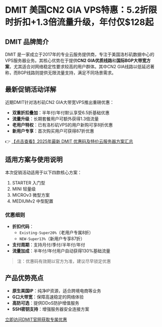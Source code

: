 # DMIT 美国CN2 GIA VPS特惠：5.2折限时折扣+1.3倍流量升级，年付仅$128起

## DMIT 品牌简介
DMIT 是一家成立于2017年的专业云服务提供商，专注于美国洛杉矶数据中心的VPS服务器业务。其核心优势在于提供**CN2 GIA优质线路**和**国际BGP大带宽方案**，尤其适合对网络稳定性要求较高的用户群体。其中CN2 GIA线路以低延迟著称，而BGP线路则提供无限流量支持，满足不同场景需求。

## 最新促销活动详解
近期DMIT针对洛杉矶CN2 GIA大带宽VPS推出重磅优惠：
- **双重折扣叠加**：半年付/年付默认享受6.5折基础优惠
- **流量升级**：长期套餐用户可额外获得1.3倍流量
- **老用户特权**：已有洛杉矶VPS的用户新购可享8折优惠
- **新用户专享**：首次购买用户可获得87折优惠

👉 [【点击查看】2025年最新 DMIT 优惠码及特价云服务器方案汇总](https://bit.ly/dmit_coupon)

## 适用方案与使用说明
本次促销活动适用于以下四款核心方案：
1. STARTER 入门型
2. MINI 轻量级
3. MICROv3 微型方案
4. MEDIUMv2 中型配置

### 优惠细则
- **折扣代码**：
  - `Existing-Super20%`（老用户专属8折）
  - `NEW-Super13%`（新用户专享87折）
- **支付周期**：支持月付/季付/半年付/年付
- **流量加成**：半年付/年付用户自动获得130%基础流量

> 注：优惠码有效期以官方为准，建议尽早锁定优惠

## 产品优势亮点
- **原生美国IP**：纯净IP资源，适合跨境电商等业务
- **G口大带宽**：保障高速稳定的网络体验
- **高防可选**：提供DDoS防护增值服务
- **SSH密钥支持**：增强服务器安全连接方案

[立即访问DMIT官网获取专属优惠](https://bit.ly/dmit_coupon)
